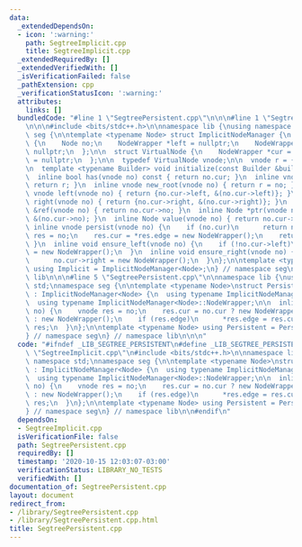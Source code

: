 ```yaml
---
data:
  _extendedDependsOn:
  - icon: ':warning:'
    path: SegtreeImplicit.cpp
    title: SegtreeImplicit.cpp
  _extendedRequiredBy: []
  _extendedVerifiedWith: []
  _isVerificationFailed: false
  _pathExtension: cpp
  _verificationStatusIcon: ':warning:'
  attributes:
    links: []
  bundledCode: "#line 1 \"SegtreePersistent.cpp\"\n\n\n#line 1 \"SegtreeImplicit.cpp\"\
    \n\n\n#include <bits/stdc++.h>\n\nnamespace lib {\nusing namespace std;\nnamespace\
    \ seg {\n\ntemplate <typename Node> struct ImplicitNodeManager {\n  struct NodeWrapper\
    \ {\n    Node no;\n    NodeWrapper *left = nullptr;\n    NodeWrapper *right =\
    \ nullptr;\n  };\n\n  struct VirtualNode {\n    NodeWrapper *cur = nullptr, **edge\
    \ = nullptr;\n  };\n\n  typedef VirtualNode vnode;\n\n  vnode r = {new NodeWrapper()};\n\
    \n  template <typename Builder> void initialize(const Builder &builder) {}\n\n\
    \  inline bool has(vnode no) const { return no.cur; }\n  inline vnode root() {\
    \ return r; }\n  inline vnode new_root(vnode no) { return r = no; }\n  inline\
    \ vnode left(vnode no) { return {no.cur->left, &(no.cur->left)}; }\n  inline vnode\
    \ right(vnode no) { return {no.cur->right, &(no.cur->right)}; }\n  inline Node\
    \ &ref(vnode no) { return no.cur->no; }\n  inline Node *ptr(vnode no) { return\
    \ &(no.cur->no); }\n  inline Node value(vnode no) { return no.cur->no; }\n\n \
    \ inline vnode persist(vnode no) {\n    if (no.cur)\n      return no;\n    vnode\
    \ res = no;\n    res.cur = *res.edge = new NodeWrapper();\n    return res;\n \
    \ }\n  inline void ensure_left(vnode no) {\n    if (!no.cur->left)\n      no.cur->left\
    \ = new NodeWrapper();\n  }\n  inline void ensure_right(vnode no) {\n    if (!no.cur->right)\n\
    \      no.cur->right = new NodeWrapper();\n  }\n};\n\ntemplate <typename Node>\
    \ using Implicit = ImplicitNodeManager<Node>;\n} // namespace seg\n} // namespace\
    \ lib\n\n\n#line 5 \"SegtreePersistent.cpp\"\n\nnamespace lib {\nusing namespace\
    \ std;\nnamespace seg {\n\ntemplate <typename Node>\nstruct PersistentNodeManager\
    \ : ImplicitNodeManager<Node> {\n  using typename ImplicitNodeManager<Node>::vnode;\n\
    \  using typename ImplicitNodeManager<Node>::NodeWrapper;\n\n  inline vnode persist(vnode\
    \ no) {\n    vnode res = no;\n    res.cur = no.cur ? new NodeWrapper(*no.cur)\
    \ : new NodeWrapper();\n    if (res.edge)\n      *res.edge = res.cur;\n    return\
    \ res;\n  }\n};\n\ntemplate <typename Node> using Persistent = PersistentNodeManager<Node>;\n\
    } // namespace seg\n} // namespace lib\n\n\n"
  code: "#ifndef _LIB_SEGTREE_PERSISTENT\n#define _LIB_SEGTREE_PERSISTENT\n#include\
    \ \"SegtreeImplicit.cpp\"\n#include <bits/stdc++.h>\n\nnamespace lib {\nusing\
    \ namespace std;\nnamespace seg {\n\ntemplate <typename Node>\nstruct PersistentNodeManager\
    \ : ImplicitNodeManager<Node> {\n  using typename ImplicitNodeManager<Node>::vnode;\n\
    \  using typename ImplicitNodeManager<Node>::NodeWrapper;\n\n  inline vnode persist(vnode\
    \ no) {\n    vnode res = no;\n    res.cur = no.cur ? new NodeWrapper(*no.cur)\
    \ : new NodeWrapper();\n    if (res.edge)\n      *res.edge = res.cur;\n    return\
    \ res;\n  }\n};\n\ntemplate <typename Node> using Persistent = PersistentNodeManager<Node>;\n\
    } // namespace seg\n} // namespace lib\n\n#endif\n"
  dependsOn:
  - SegtreeImplicit.cpp
  isVerificationFile: false
  path: SegtreePersistent.cpp
  requiredBy: []
  timestamp: '2020-10-15 12:03:07-03:00'
  verificationStatus: LIBRARY_NO_TESTS
  verifiedWith: []
documentation_of: SegtreePersistent.cpp
layout: document
redirect_from:
- /library/SegtreePersistent.cpp
- /library/SegtreePersistent.cpp.html
title: SegtreePersistent.cpp
---
```

